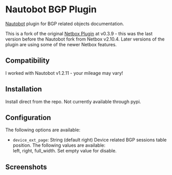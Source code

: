 # Nautobot BGP Plugin
[Nautobot](https://github.com/nautobot/nautobot) plugin for BGP related objects documentation.

This is a fork of the original [Netbox Plugin](https://github.com/k01ek/netbox-bgp) at v0.3.9 - this was
the last version before the Nautobot fork from Netbox v2.10.4.     Later versions of the plugin are using
some of the newer Netbox features.

## Compatibility

I worked with Nautobot v1.2.11 - your mileage may vary!

## Installation

Install direct from the repo.    Not currently available through pypi.

## Configuration

The following options are available:
* `device_ext_page`: String (default right) Device related BGP sessions table position. The following values are available:  
left, right, full_width. Set empty value for disable.

## Screenshots
